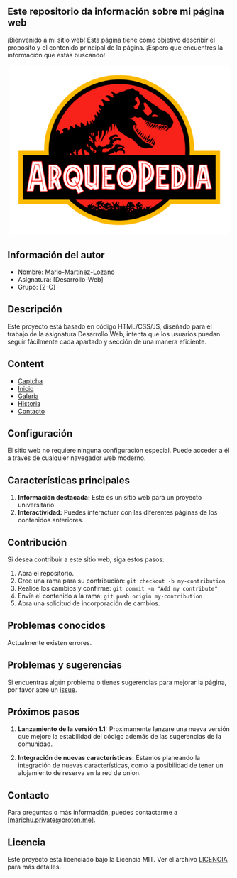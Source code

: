 ## Este repositorio da información sobre mi página web

¡Bienvenido a mi sitio web! Esta página tiene como objetivo describir el propósito y el contenido principal de la página. ¡Espero que encuentres la información que estás buscando!


<div align="center">
    <img src="images/logo.png" alt="Banner" width="500"/>
</div>


## Información del autor

- Nombre: [Mario-Martínez-Lozano](https://github.com/marichu-kt)
- Asignatura: [Desarrollo-Web]
- Grupo: [2-C]


## Descripción

Este proyecto está basado en código HTML/CSS/JS, diseñado para el trabajo de la asignatura Desarrollo Web,
intenta que los usuarios puedan seguir fácilmente cada apartado y sección de una manera eficiente.

## Content

- [Captcha](captcha.html)
- [Inicio](index.html)
- [Galeria](galeria.html)
- [Historia](historia.html)
- [Contacto](contacto.html)


## Configuración

El sitio web no requiere ninguna configuración especial. Puede acceder a él a través de cualquier navegador web moderno.


## Características principales

1. **Información destacada:** Este es un sitio web para un proyecto universitario.
2. **Interactividad:** Puedes interactuar con las diferentes páginas de los contenidos anteriores.


## Contribución

Si desea contribuir a este sitio web, siga estos pasos:

1. Abra el repositorio.
2. Cree una rama para su contribución: `git checkout -b my-contribution`
3. Realice los cambios y confirme: `git commit -m "Add my contribute"`
4. Envíe el contenido a la rama: `git push origin my-contribution`
5. Abra una solicitud de incorporación de cambios.


## Problemas conocidos

Actualmente existen errores.


## Problemas y sugerencias

Si encuentras algún problema o tienes sugerencias para mejorar la página, por favor abre un [issue](https://github.com/marichu-kt/Practica-Final-Desarrollo-Web-UFV/issues).


## Próximos pasos

1. **Lanzamiento de la versión 1.1:** Proximamente lanzare una nueva versión que mejore la estabilidad del código además de las sugerencias de la comunidad.

2. **Integración de nuevas características:** Estamos planeando la integración de nuevas características, como la posibilidad de tener un alojamiento de reserva en la red de onion.


## Contacto

Para preguntas o más información, puedes contactarme a [marichu.private@proton.me].


## Licencia

Este proyecto está licenciado bajo la Licencia MIT. Ver el archivo [LICENCIA](LICENSE) para más detalles.
